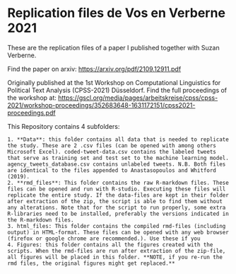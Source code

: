 # Replication files de Vos en Verberne 2021

These are the replication files of a paper I published together with Suzan Verberne.

Find the paper on arxiv: https://arxiv.org/pdf/2109.12911.pdf

Originally published at the 1st Workshop on Computational Linguistics for Political Text Analysis (CPSS-2021) Düsseldorf. Find the full proceedings of the workshop at: https://gscl.org/media/pages/arbeitskreise/cpss/cpss-2021/workshop-proceedings/352683648-1631172151/cpss2021-proceedings.pdf



This Repository contains 4 subfolders: 

    1. **Data**: this folder contains all data that is needed to replicate the study. These are 2 .csv files (can be opened with among others Microsoft Excel). coded-tweet-data.csv contains the labeled tweets that serve as training set and test set to the machine learning model. agency_tweets_database.csv contains unlabeled tweets. N.B. Both files are identical to the files appended to Anastasopoulos and Whitford (2019).
    2. **rmd_files**: This folder contains the raw R-markdown files. These files can be opened and run with R-studio. Executing these files will replicate the entire study. If the data-files are kept in their folder after extraction of the zip, the script is able to find them without any alterations. Note that for the script to run properly, some extra R-libraries need to be installed, preferably the versions indicated in the R-markdown files.
    3. html_files: This folder contains the compiled rmd-files (including output) in HTML-format. These files can be opened with any web browser (firefox or google chrome are recommended.). Use these if you
    4. Figures: this folder contains all the figures created with the scripts. When the rmd-files are run after extraction of the zip-file, all figures will be placed in this folder. **NOTE, if you re-run the rmd files, the original figures might get replaced.**
